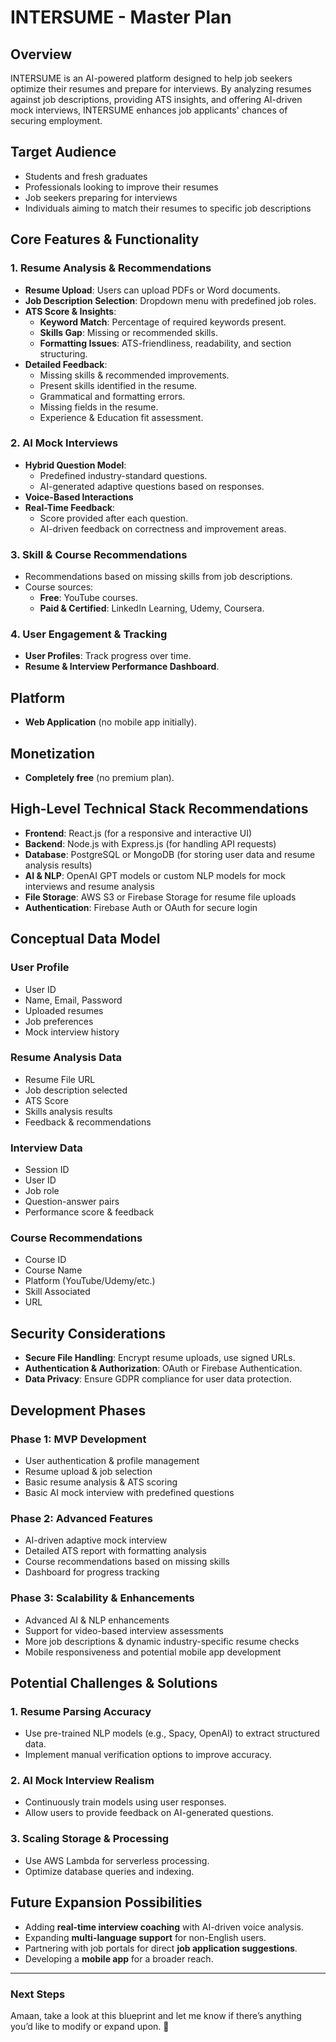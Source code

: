 # INTERSUME - Master Plan

## Overview
INTERSUME is an AI-powered platform designed to help job seekers optimize their resumes and prepare for interviews. By analyzing resumes against job descriptions, providing ATS insights, and offering AI-driven mock interviews, INTERSUME enhances job applicants' chances of securing employment.

## Target Audience
- Students and fresh graduates
- Professionals looking to improve their resumes
- Job seekers preparing for interviews
- Individuals aiming to match their resumes to specific job descriptions

## Core Features & Functionality
### 1. Resume Analysis & Recommendations
- **Resume Upload**: Users can upload PDFs or Word documents.
- **Job Description Selection**: Dropdown menu with predefined job roles.
- **ATS Score & Insights**:
  - **Keyword Match**: Percentage of required keywords present.
  - **Skills Gap**: Missing or recommended skills.
  - **Formatting Issues**: ATS-friendliness, readability, and section structuring.
- **Detailed Feedback**:
  - Missing skills & recommended improvements.
  - Present skills identified in the resume.
  - Grammatical and formatting errors.
  - Missing fields in the resume.
  - Experience & Education fit assessment.

### 2. AI Mock Interviews
- **Hybrid Question Model**:
  - Predefined industry-standard questions.
  - AI-generated adaptive questions based on responses.
- **Voice-Based Interactions**
- **Real-Time Feedback**:
  - Score provided after each question.
  - AI-driven feedback on correctness and improvement areas.

### 3. Skill & Course Recommendations
- Recommendations based on missing skills from job descriptions.
- Course sources:
  - **Free**: YouTube courses.
  - **Paid & Certified**: LinkedIn Learning, Udemy, Coursera.

### 4. User Engagement & Tracking
- **User Profiles**: Track progress over time.
- **Resume & Interview Performance Dashboard**.

## Platform
- **Web Application** (no mobile app initially).

## Monetization
- **Completely free** (no premium plan).

## High-Level Technical Stack Recommendations
- **Frontend**: React.js (for a responsive and interactive UI)
- **Backend**: Node.js with Express.js (for handling API requests)
- **Database**: PostgreSQL or MongoDB (for storing user data and resume analysis results)
- **AI & NLP**: OpenAI GPT models or custom NLP models for mock interviews and resume analysis
- **File Storage**: AWS S3 or Firebase Storage for resume file uploads
- **Authentication**: Firebase Auth or OAuth for secure login

## Conceptual Data Model
### User Profile
- User ID
- Name, Email, Password
- Uploaded resumes
- Job preferences
- Mock interview history

### Resume Analysis Data
- Resume File URL
- Job description selected
- ATS Score
- Skills analysis results
- Feedback & recommendations

### Interview Data
- Session ID
- User ID
- Job role
- Question-answer pairs
- Performance score & feedback

### Course Recommendations
- Course ID
- Course Name
- Platform (YouTube/Udemy/etc.)
- Skill Associated
- URL

## Security Considerations
- **Secure File Handling**: Encrypt resume uploads, use signed URLs.
- **Authentication & Authorization**: OAuth or Firebase Authentication.
- **Data Privacy**: Ensure GDPR compliance for user data protection.

## Development Phases
### Phase 1: MVP Development
- User authentication & profile management
- Resume upload & job selection
- Basic resume analysis & ATS scoring
- Basic AI mock interview with predefined questions

### Phase 2: Advanced Features
- AI-driven adaptive mock interview
- Detailed ATS report with formatting analysis
- Course recommendations based on missing skills
- Dashboard for progress tracking

### Phase 3: Scalability & Enhancements
- Advanced AI & NLP enhancements
- Support for video-based interview assessments
- More job descriptions & dynamic industry-specific resume checks
- Mobile responsiveness and potential mobile app development

## Potential Challenges & Solutions
### 1. **Resume Parsing Accuracy**
- Use pre-trained NLP models (e.g., Spacy, OpenAI) to extract structured data.
- Implement manual verification options to improve accuracy.

### 2. **AI Mock Interview Realism**
- Continuously train models using user responses.
- Allow users to provide feedback on AI-generated questions.

### 3. **Scaling Storage & Processing**
- Use AWS Lambda for serverless processing.
- Optimize database queries and indexing.

## Future Expansion Possibilities
- Adding **real-time interview coaching** with AI-driven voice analysis.
- Expanding **multi-language support** for non-English users.
- Partnering with job portals for direct **job application suggestions**.
- Developing a **mobile app** for a broader reach.

---
### Next Steps
Amaan, take a look at this blueprint and let me know if there’s anything you’d like to modify or expand upon. 🚀


